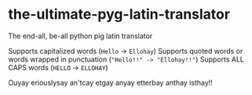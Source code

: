 # the-ultimate-pyg-latin-translator

The end-all, be-all python pig latin translator

Supports capitalized words (`Hello` -> `Ellohay`)
Supports quoted words or words wrapped in punctuation (`"Hello!!" -> "Ellohay!!"`)
Supports ALL CAPS words (`HELLO` -> `ELLOHAY`)

Ouyay eriouslysay an'tcay etgay anyay etterbay anthay isthay!!
